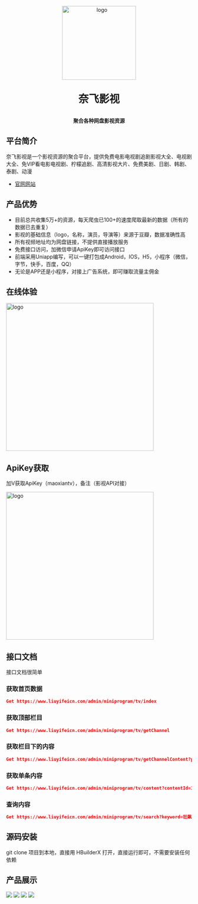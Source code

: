 <p align="center">
	<img alt="logo"  width="200px" height="200px" src="https://raw.githubusercontent.com/langmanyinghua/netflixtv/5ba2469eb7b918aca35795011415e3d905dae0cb/static/logo.png">
</p>
<h1 align="center" style="margin: 30px 0 30px; font-weight: bold;">奈飞影视</h1>
<h4 align="center">聚合各种网盘影视资源</h4>

## 平台简介
奈飞影视是一个影视资源的聚合平台，提供免费电影电视剧追剧影视大全、电视剧大全、免VIP看电影电视剧、柠檬追剧、高清影视大片、免费美剧、日剧、韩剧、泰剧、动漫

- [官网网站](https://www.liuyifeicn.com) 

## 产品优势
- 目前总共收集5万+的资源，每天爬虫已100+的速度爬取最新的数据（所有的数据已去重复）
- 影视的基础信息（logo，名称，演员，导演等）来源于豆瓣，数据准确性高
- 所有视频地址均为网盘链接，不提供直接播放服务
- 免费接口访问，加微信申请ApiKey即可访问接口
- 前端采用Uniapp编写，可以一键打包成Android，IOS，H5，小程序（微信，字节，快手，百度，QQ）
- 无论是APP还是小程序，对接上广告系统，即可赚取流量主佣金

## 在线体验
<img alt="logo" width="400px" height="400px" src="https://raw.githubusercontent.com/langmanyinghua/netflixtv/master/static/images/xcx_qr_code.jpeg">

## ApiKey获取
<p>
加V获取ApiKey（maoxiantv），备注（影视API对接）
</p>
<img alt="logo" width="400px" height="400px" src="https://raw.githubusercontent.com/langmanyinghua/netflixtv/master/static/images/wechat_qrcode.jpeg">

## 接口文档
接口文档很简单
### 获取首页数据
```json
Get https://www.liuyifeicn.com/admin/miniprogram/tv/index

```
### 获取顶部栏目
```json
Get https://www.liuyifeicn.com/admin/miniprogram/tv/getChannel

```
### 获取栏目下的内容
```json
Get https://www.liuyifeicn.com/admin/miniprogram/tv/getChannelContent?page=1&size=10

```
### 获取单条内容
```json
Get https://www.liuyifeicn.com/admin/miniprogram/tv/content?contentId=1

```
### 查询内容
```json
Get https://www.liuyifeicn.com/admin/miniprogram/tv/search?keyword=狂飙&page=1&size=10

```

## 源码安装
git clone 项目到本地，直接用 HBuilderX 打开，直接运行即可，不需要安装任何依赖

## 产品展示
<img src="https://raw.githubusercontent.com/langmanyinghua/netflixtv/master/static/images/show1.jpeg">

<img src="https://raw.githubusercontent.com/langmanyinghua/netflixtv/master/static/images/show2.jpeg">

<img src="https://raw.githubusercontent.com/langmanyinghua/netflixtv/master/static/images/show3.jpeg">

<img src="https://raw.githubusercontent.com/langmanyinghua/netflixtv/master/static/images/show4.jpeg">
